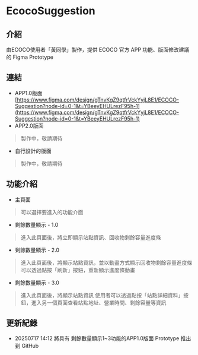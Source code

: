# EcocoSuggestion
## 介紹
由ECOCO使用者「黃同學」製作，提供 ECOCO 官方 APP 功能、版面修改建議的 Figma Prototype
## 連結
- APP1.0版面
[https://www.figma.com/design/gTnvKgZ9qtfrVckYyjL8E1/ECOCO-Suggestion?node-id=0-1&t=YBeeyEHULrezF95h-1](https://www.figma.com/design/gTnvKgZ9qtfrVckYyjL8E1/ECOCO-Suggestion?node-id=0-1&t=YBeeyEHULrezF95h-1)
- APP2.0版面
> 製作中，敬請期待
- 自行設計的版面
> 製作中，敬請期待
## 功能介紹
- 主頁面
> 可以選擇要進入的功能介面
- 剩餘數量顯示 - 1.0
> 進入此頁面後，將立即顯示站點資訊、回收物剩餘容量進度條
- 剩餘數量顯示 - 2.0
> 進入此頁面後，將顯示站點資訊，並以動畫方式顯示回收物剩餘容量進度條
> 可以透過點按「刷新」按鈕，重新顯示進度條動畫
- 剩餘數量顯示 - 3.0
> 進入此頁面後，將顯示站點資訊
> 使用者可以透過點按「站點詳細資料」按鈕，進入另一個頁面查看站點地址、營業時間、剩餘容量等資訊
## 更新紀錄
- 20250717 14:12 將具有 剩餘數量顯示1~3功能的APP1.0版面 Prototype 推出到 GitHub
